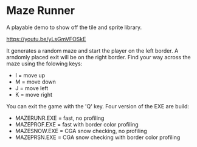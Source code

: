 Maze Runner
===========

A playable demo to show off the tile and sprite library.

https://youtu.be/yLsGmVFOSkE

It generates a random maze and start the player on the left border. A arndomly
placed exit will be on the right border. Find your way across the maze using
the folowing keys:

- I = move up
- M = move down
- J = move left
- K = move right

You can exit the game with the 'Q' key. Four version of the EXE are build:

- MAZERUNR.EXE = fast, no profiling
- MAZEPROF.EXE = fast with border color profiling
- MAZESNOW.EXE = CGA snow checking, no profiling
- MAZEPRSN.EXE = CGA snow checking with border color profiling
